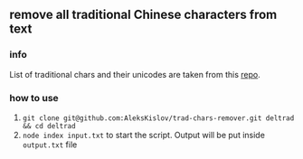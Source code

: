 ## remove all traditional Chinese characters from text

### info

List of traditional chars and their unicodes are taken from this [repo](https://github.com/unicode-org/unihan-database/blob/main/kSimplifiedVariant.txt).

### how to use

1. `git clone git@github.com:AleksKislov/trad-chars-remover.git deltrad && cd deltrad`
2. `node index input.txt` to start the script. Output will be put inside `output.txt` file
